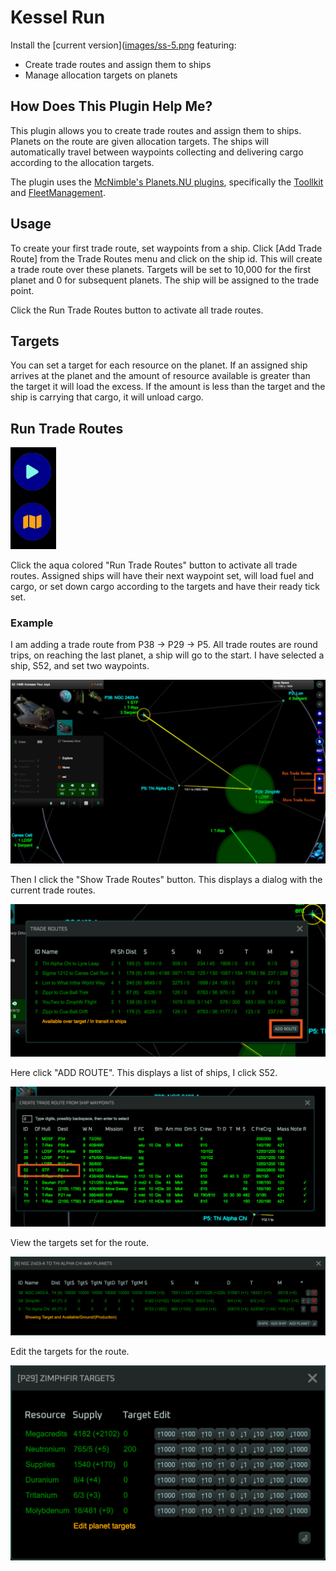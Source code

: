# Kessel Run

Install the [current version]([images/ss-5.png](https://raw.githubusercontent.com/j1o1h1n/vgaplanets/refs/heads/main/src/kesselrun.user.js) featuring:

* Create trade routes and assign them to ships
* Manage allocation targets on planets

## How Does This Plugin Help Me?

This plugin allows you to create trade routes and assign them to ships.  Planets on the route are given allocation targets.  The ships will automatically travel between waypoints collecting and delivering cargo according to the allocation targets.

The plugin uses the [McNimble's Planets.NU plugins](https://chmeee.org/#planets.nu/), specifically the [Toollkit](https://chmeee.org/#planets.nu/McNimblesToolkit) and [FleetManagement](https://chmeee.org/#planets.nu/FleetManagement).

## Usage

To create your first trade route, set waypoints from a ship.  Click [Add Trade Route] from the Trade Routes menu and click on the ship id.  This will create a trade route over these planets.  Targets will be set to 10,000 for the first planet and 0 for subsequent planets.  The ship will be assigned to the trade point.

Click the Run Trade Routes button to activate all trade routes.

## Targets

You can set a target for each resource on the planet.  If an assigned ship arrives at the planet and the amount of resource available is greater than the target it will load the excess.  If the amount is less than the target and the ship is carrying that cargo, it will unload cargo.

## Run Trade Routes

![Menu Buttons](./images/ss-5.png)

Click the aqua colored "Run Trade Routes" button to activate all trade routes.  Assigned ships will have their next waypoint set, will load fuel and cargo, or set down cargo according to the targets and have their ready tick set.

### Example

I am adding a trade route from P38 -> P29 -> P5.  All trade routes are round trips, on reaching the last planet, a ship will go to the start.  I have selected a ship, S52, and set two waypoints.

![Create A New Trade Route](./images/ss-2.png)

Then I click the "Show Trade Routes" button.  This displays a dialog with the current trade routes.

![Show Trade Routes](./images/ss-1.png)

Here click "ADD ROUTE".  This displays a list of ships, I click S52.

![Create Trade Route From Ship Waypoints](./images/ss-4.png)

View the targets set for the route.

![View Targets For Route](./images/ss-9.png)

Edit the targets for the route.

![Edit Targets For Planet](./images/ss-7.png)
